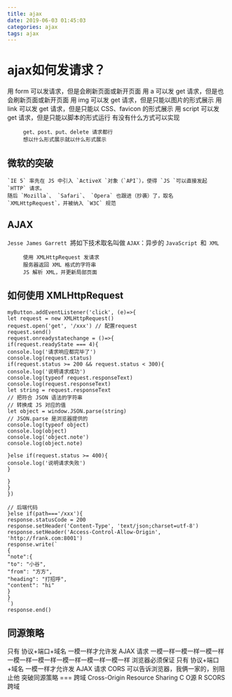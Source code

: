 ```yaml
---
title: ajax
date: 2019-06-03 01:45:03
categories: ajax
tags: ajax
---
```

# ajax如何发请求？

用 form 可以发请求，但是会刷新页面或新开页面
用 a 可以发 get 请求，但是也会刷新页面或新开页面
用 img 可以发 get 请求，但是只能以图片的形式展示
用 link 可以发 get 请求，但是只能以 CSS、favicon 的形式展示
用 script 可以发 get 请求，但是只能以脚本的形式运行
有没有什么方式可以实现
```
	 get、post、put、delete 请求都行
	 想以什么形式展示就以什么形式展示
```

## 微软的突破
```
`IE 5` 率先在 JS 中引入 `ActiveX `对象（`API`），使得 `JS `可以直接发起 `HTTP` 请求。
随后 `Mozilla`、 `Safari`、 `Opera` 也跟进（抄袭）了，取名 `XMLHttpRequest`，并被纳入 `W3C` 规范
```
## AJAX
`Jesse James Garrett `將如下技术取名叫做 `AJAX`：异步的 `JavaScript `和` XML`
```
	 使用 XMLHttpRequest 发请求
	 服务器返回 XML 格式的字符串
	 JS 解析 XML，并更新局部页面
```

## 如何使用 XMLHttpRequest
```
myButton.addEventListener('click', (e)=>{
let request = new XMLHttpRequest()
request.open('get', '/xxx') // 配置request
request.send()
request.onreadystatechange = ()=>{
if(request.readyState === 4){
console.log('请求响应都完毕了')
console.log(request.status)
if(request.status >= 200 && request.status < 300){
console.log('说明请求成功')
console.log(typeof request.responseText)
console.log(request.responseText)
let string = request.responseText
// 把符合 JSON 语法的字符串
// 转换成 JS 对应的值
let object = window.JSON.parse(string)
// JSON.parse 是浏览器提供的
console.log(typeof object)
console.log(object)
console.log('object.note')
console.log(object.note)

}else if(request.status >= 400){
console.log('说明请求失败')
}

}
}
})

// 后端代码
}else if(path==='/xxx'){
response.statusCode = 200
response.setHeader('Content-Type', 'text/json;charset=utf-8')
response.setHeader('Access-Control-Allow-Origin', 'http://frank.com:8001')
response.write(`
{
"note":{
"to": "小谷",
"from": "方方",
"heading": "打招呼",
"content": "hi"
}
}
`)
response.end()
```
## 同源策略
只有 协议+端口+域名 一模一样才允许发 AJAX 请求
一模一样一模一样一模一样一模一样一模一样一模一样一模一样一模一样
浏览器必须保证
只有 协议+端口+域名 一模一样才允许发 AJAX 请求
CORS 可以告诉浏览器，我俩一家的，别阻止他
突破同源策略 === 跨域
Cross-Origin Resource Sharing
C O源 R SCORS 跨域